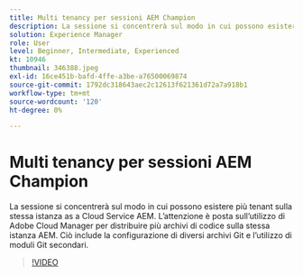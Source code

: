 ```yaml
---
title: Multi tenancy per sessioni AEM Champion
description: La sessione si concentrerà sul modo in cui possono esistere più tenant sulla stessa istanza as a Cloud Service AEM. L’attenzione è posta sull’utilizzo di Adobe Cloud Manager per distribuire più archivi di codice sulla stessa istanza AEM. Ciò include la configurazione di diversi archivi Git e l’utilizzo di moduli Git secondari.
solution: Experience Manager
role: User
level: Beginner, Intermediate, Experienced
kt: 10946
thumbnail: 346388.jpeg
exl-id: 16ce451b-bafd-4ffe-a3be-a76500069874
source-git-commit: 1792dc318643aec2c12613f621361d72a7a918b1
workflow-type: tm+mt
source-wordcount: '120'
ht-degree: 0%

---
```


# Multi tenancy per sessioni AEM Champion

La sessione si concentrerà sul modo in cui possono esistere più tenant sulla stessa istanza as a Cloud Service AEM. L’attenzione è posta sull’utilizzo di Adobe Cloud Manager per distribuire più archivi di codice sulla stessa istanza AEM. Ciò include la configurazione di diversi archivi Git e l’utilizzo di moduli Git secondari.

>[!VIDEO](https://video.tv.adobe.com/v/346388/?quality=12&learn=on)

